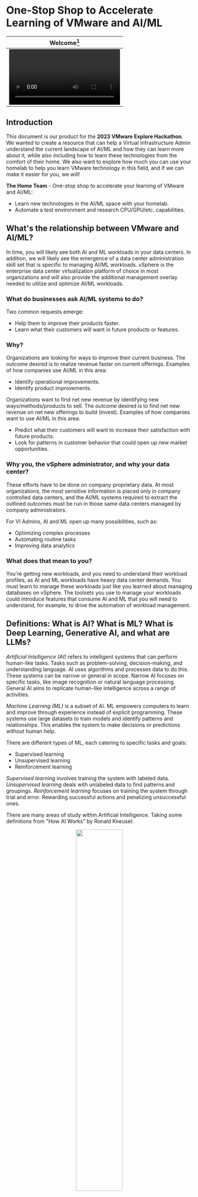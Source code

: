 # One-Stop Shop to Accelerate Learning of VMware and AI/ML
| Welcome[^1] |
|---|
| <video src="https://user-images.githubusercontent.com/8474263/261398731-e645200c-cc57-40b8-b1c9-ccc76bb0d8fe.mp4" type="video/mp4"> </video>|

## Introduction
This document is our product for the **2023 VMware Explore Hackathon**. We wanted to create a resource that can help a Virtual Infrastructure Admin understand the current landscape of AI/ML and how they can learn more about it, while also including how to learn these technologies from the comfort of their home. We also want to explore how much you can use your homelab to help you learn VMware technology in this field, and if we can make it easier for you, we will!

**The Home Team** - One-stop shop to accelerate your learning of VMware and AI/ML:  
- Learn new technologies in the AI/ML space with your homelab.
- Automate a test environment and research CPU/GPU/etc. capabilities.

## What's the relationship between VMware and AI/ML?

In time, you will likely see both AI and ML workloads in your data centers. In addition, we will likely see the emergence of a data center administration skill set that is specific to managing AI/ML workloads. vSphere is the enterprise data center virtualization platform of choice in most organizations and will also provide the additional management overlay needed to utilize and optimize AI/ML workloads.

### What do businesses ask AI/ML systems to do?

Two common requests emerge: 
- Help them to improve their products faster.
- Learn what their customers will want in future products or features.

### Why?

Organizations are looking for ways to improve their current business. The outcome desired is to realize revenue faster on current offerings.
Examples of how companies use AI/ML in this area:
- Identify operational improvements.
- Identify product improvements.

Organizations want to find net new revenue by identifying new ways/methods/products to sell. The outcome desired is to find net new revenue on net new offerings to build (invest). 
Examples of how companies want to use AI/ML in this area:

- Predict what their customers will want to increase their satisfaction with future products.
- Look for patterns in customer behavior that could open up new market opportunities.
	
### Why you, the vSphere administrator, and why your data center?

These efforts have to be done on company proprietary data. At most organizations, the most sensitive information is placed only in company controlled data centers, and the AI/ML systems required to extract the outlined outcomes must be run in those same data centers managed by company administrators.

For VI Admins, AI and ML open up many possibilities, such as:

- Optimizing complex processes
- Automating routine tasks
- Improving data analytics

### What does that mean to you?

You're getting new workloads, and you need to understand their workload profiles, as AI and ML workloads have heavy data center demands. You must learn to manage these workloads just like you learned about managing databases on vSphere. 
The toolsets you use to manage your workloads could introduce features that consume AI and ML that you will need to understand, for example, to drive the automation of workload management.  

## Definitions: What is AI? What is ML? What is Deep Learning, Generative AI, and what are LLMs?

_Artificial Intelligence (AI)_ refers to intelligent systems that can perform human-like tasks. Tasks such as problem-solving, decision-making, and understanding language. AI uses algorithms and processes data to do this. These systems can be narrow or general in scope. Narrow AI focuses on specific tasks, like image recognition or natural language processing. General AI aims to replicate human-like intelligence across a range of activities.

_Machine Learning (ML)_ is a subset of AI. ML empowers computers to learn and improve through experience instead of explicit programming. These systems use large datasets to train models and identify patterns and relationships. This enables the system to make decisions or predictions without human help.

There are different types of ML, each catering to specific tasks and goals:

- Supervised learning
- Unsupervised learning
- Reinforcement learning

_Supervised learning_ involves training the system with labeled data. _Unsupervised learning_ deals with unlabeled data to find patterns and groupings. _Reinforcement learning_ focuses on training the system through trial and error. Rewarding successful actions and penalizing unsuccessful ones.

There are many areas of study within Artificial Intelligence. Taking some definitions from "How AI Works" by Ronald Kneusel:  

<p align="center" width="100%">
    <img src="https://github.com/2023-VMware-Hackathon-HomeTeam/One-stop-shop-to-accelerate-learning-VMware-AI-ML/assets/16085267/d0de1662-05b6-40d8-97f5-807d39476550" width="50%" />
</p>

> Machine learning builds models from data. For us, a model is an abstract notion of something that accepts inputs and generates outputs where the inputs and outputs are related in some meaningful way. The primary goal of machine learning is to condition a model using known data so that the model produces meaningful output when given unknown data. 
>
>  _Deep learning_ uses large models of the kind previously too big to make useful. ... there’s no strict definition of deep learning other than involving neural networks with many layers.

> _Generative AI_ is an umbrella term for models that create novel output, either independently (randomly) or based on a prompt supplied by the user. Generative models do not produce labels but text, images, or even video. Under the hood, generative models are neural networks built from the same essential components.  
>
> (The book covers) three kinds of generative AI models: generative adversarial networks (GANs), diffusion models, and large language models (LLMs).

> _Large language models (LLMs)_ accept as input a text prompt supplied by a user. They then generate output text, word by word (really token by token),
> using the prompt and all previously generated words as a guide. In effect, LLMs only design goal is to be very good at predicting the next word in a
> sequence of words initiated by the input prompt. That’s all they were trained to do. However, that is not all that they learned to do. AI
> researchers are so excited by LLMs because while learning to be expert text generators, LLMs also learned a host of emergent
> abilities, including question answering, mathematical reasoning, high-quality computer programming, and logical reasoning.

> Future historians might point to the Fall 2022 release of OpenAI’s ChatGPT large language model as the dawn of true AI.  

Modern processing capabilities have made LLMs practical in 2023, and humanity's imagination has made it the most discussed technology of this year.

## Where and how can you learn it?

- Learn how [_VMware_ empowers AI/ML](https://www.vmware.com/products/vsphere/ai-ml.html), including a link to **free** _NVIDIA_-powered hands-on labs.  
- [Frank Denneman](https://twitter.com/frankdenneman) has a series of articles covering [machine learning with vSphere](https://frankdenneman.nl/category/machine-learning/). His article _[Basic Terminologies Large Language Models](https://frankdenneman.nl/2023/08/18/basic-terminologies-large-language-models/)_ is a great reference and should be bookmarked!  
- There are several free and paid AI courses on [Coursera](https://www.coursera.org/). At the moment, the most highly rated course is _[AI for Everyone](https://www.coursera.org/learn/ai-for-everyone)_.  
- _Helsinki University_ offers a free _[Elements of AI](https://www.elementsofai.com/)_ online course.  
- News, courses, videos, toolkits and more are available from _[Learn with Google AI](https://ai.google/build/machine-learning/)_.  
- _edX_ offers free and paid courses in [Artificial Intelligence](https://www.edx.org/learn/artificial-intelligence) and [Machine Learning](https://www.edx.org/learn/machine-learning).  
- _Microsoft_ offers free courses in [Azure AI Services & Azure Machine Learning](https://learn.microsoft.com/en-us/training/browse/?expanded=azure&products=ai-services%2Cazure-machine-learning).  
- Purchase a book from a person involved in this field. [How AI Works](https://nostarch.com/how-ai-works) is meant to be a general introduction to AI, ML and LLMs without complicated math but still giving you valuable context.   

## I keep hearing about HuggingFace; what is it?

HuggingFace is "the platform where the machine learning community collaborates on models, datasets, and applications". Importantly, this is where people upload their [models](https://huggingface.co/models), their [training datasets](https://huggingface.co/datasets), and where projects are categorized in [spaces](https://huggingface.co/spaces). One of the most interesting links is [the LLM leaderboard](https://huggingface.co/spaces/HuggingFaceH4/open_llm_leaderboard) where the speed of development is apparent.

VMware has its own page on the HuggingFace webpage with models and training sets that will offer you "Domain adapting language models to VMware-specific use cases": 

https://huggingface.co/VMware

You can see in this [video from Prompt Engineering](https://youtu.be/N-qaMCwqRHI) how the website is browsed and how some features are used to test a new, more efficient model.  

## I keep hearing about MidJourney, Runway, etc.

[MidJourney](https://www.midjourney.com/) is known for generating images using AI. From [Wikipedia](https://en.wikipedia.org/wiki/Midjourney): "Midjourney is a generative artificial intelligence program and service created and hosted by San Francisco-based independent research lab Midjourney, Inc. Midjourney generates images from natural language descriptions, called "prompts", similar to OpenAI's DALL-E and Stable Diffusion."  

[Runway Gen2](https://research.runwayml.com/gen2) is "A multimodal AI system that can generate novel videos with text, images or video clips". Combined with MidJourney, using its Image 2 Video capabilities, you can generate movies completely in these tools such as [this one](https://twitter.com/acstle/status/1684033395205230592?s=20).

## What does your lab need to run AI/ML and Large Language Models (LLMs)?

### GPU

Although some AI/ML workloads are capable of running without a GPU, having a GPU can significantly improve performance. AI/ML workloads can take advantage of common commodity GPUs from the likes of _AMD_ and _NVIDIA_. At present _NVIDIA_ GPUs are the most commonly used and supported. The more GPU VRAM your video card has, the more performant and capable AI/ML can be. Ideally, your GPU should have at least 8 GB of VRAM.

#### NVIDIA

Probably the best resource for everything NVIDIA plus vSphere is the _[VMware vSphere Deployment Guide](https://docs.nvidia.com/ai-enterprise/deployment-guide-vmware/0.1.0/index.html)_ from the _NVIDIA Docs Hub_.

### CPU, RAM, Storage

While AI/ML can run on a variety of hardware platforms, including single board computers (SBCs) like _Raspberry Pis_, you get more flexibility from an x86-64 bit processor. Whether _Intel_ or _AMD_, your CPU should have at least 4 cores. An x86-64 bit processor also provides access to PCI-Express lanes that allow your system to have one or more GPUs.

When it comes to system RAM, try to have double the amount of GPU VRAM. For example, if your GPU has 8 GB VRAM, you should have at least 16 GB system RAM.

Depending on how many LLMs, other models, or data sets you want to download or train, AI/ML can consume anywhere from hundreds of megabytes to petabytes or more. For a lab environment, having at least several hundred gigabytes should allow you to store and use a number of pre-trained LLMs. For AI/ML, the more storage you can provide, the better. Like most workloads, AI/ML benefits from faster storage like NVMe-based solid state drives.

## Homelab Quickstart Guide

### Coral TPU  

If you are interested in working with _[TensorFlow](https://www.tensorflow.org/)_, [William Lam](https://github.com/lamw) has managed to connect a [Coral USB TPU Accelerator to ESXi](https://williamlam.com/2023/05/google-coral-usb-edge-tpu-accelerator-on-esxi.html). This isn't cutting edge technology, but it's a [very affordable TPU](https://coral.ai/products/accelerator) that you can get from Amazon and many other retailers; we brought one to the Hackathon if you want to see it!

### Generative AI

If you want to quickly get some generative AI tools installed in your homelab, [Wesley "TechNobo" Pyburn](https://github.com/TCNOco) has created some helpful PowerShell scripts. These scripts install common open-source AI/ML tools, automatically downloading and installing required components and dependencies.

Let's look at two of those scripts, which install tools similar to _ChatGPT_ and _MidJourney_.

- **Vicuna**
  - An open-source chatbot based on [LLaMa](https://en.wikipedia.org/wiki/LLaMA), which claims to achieve 90% quality of _ChatGPT GPT-4_
  - Can take advantage of _NVIDIA_ GPU and _AMD_ GPU (MacOS & Linux only), or can run CPU-only
  - Requires 20 GB or more of storage if all models are downloaded
  - To install on _Windows 10/11_, run the following command from an elevated (administrator) PowerShell prompt:
    ```powershell
    iex (irm vicuna.tc.ht)
    ```
- **AUTOMATIC1111**
  - A web UI for _[Stable Diffusion](https://en.wikipedia.org/wiki/Stable_Diffusion)_, which allows you to generate images from text prompts
  - Requires a GPU. A GPU with 8GB VRAM or more is strongly recommended. It supports GPUs with 4GB of VRAM, and there are reports that some GPUs with 2GB of VRAM can work
  - Requires 10 GB or more of storage
  - To install on _Windows 10/11_, run the following command from an elevated (administrator) PowerShell prompt:
    ```powershell
    iex (irm auto11.tc.ht)
    ```

### But I don't have the hardware...  

Recently we have seen demo use cases like _(Distributed Llama 2 on CPUs)[https://towardsdatascience.com/distributed-llama-2-on-cpus-via-llama-cpp-pyspark-65736e9f466d]_ that allow AI/ML to run on CPU with very small hardware requirements. The projects are not the same as an enterprise use case, but they can still help solidify concepts

<p align="center" width="100%">
    <img src="https://github.com/2023-VMware-Hackathon-HomeTeam/One-stop-shop-to-accelerate-learning-VMware-AI-ML/assets/16085267/c1bde63b-f548-47e5-8958-5c90c07776fc" width="50%" />
</p>

Also, here's a tutorial on [running the open source LLaMa 2 on Windows, Linux or Mac locally](https://replicate.com/blog/run-llama-locally).

### I've heard about LLaMa; what is it?

[LLaMa](https://ai.meta.com/llama/) is an open source LLM available for free for research and commercial use. It seems to be one of the most popular options for learning and deploying in enterprises.  

This [beginner's guide](https://agi-sphere.com/llama-guide/) is very good at explaining the concepts at a high level. In particular, this table is useful:

<p align="center" width="100%">
    <img src="https://github.com/2023-VMware-Hackathon-HomeTeam/One-stop-shop-to-accelerate-learning-VMware-AI-ML/assets/16085267/b11428a8-a67b-419d-ac5c-c994f1158227" width="50%" />
</p>

## Diving Deeper - Where to go from here?

Here are some resources if you'd like to get a deeper understanding of AI/ML:

- _TensorFlow_ provides a [resource library with curated curriculums](https://www.tensorflow.org/resources/learn-ml) for machine learning.
- Join an AI/ML challenge on _[Kaggle](https://www.kaggle.com/)_. New challengers can get started with the [Titanic - Machine Learning from Disaster](https://www.kaggle.com/c/titanic/overview) challenge
- Check with your local colleges and universities to see if they offer AI/ML disciplines within their computer science program  

## Show me what's out there

We wanted to include interesting links that may spur your interest, with a little commentary and dates, so you can see how fast the space is changing. Several of these are from _Twitter/X_ which is indeed a good social network for this topic.

| Date | Link | Comment |
| --- | --- | --- |
| June 2023 | https://twitter.com/mreferre/status/1670752054334181376?s=20 | Massimo dives deeper into all the technology needed to do LLMs from scratch |
| July 2023 | https://twitter.com/alvinfoo/status/1683434918070845440?s=20 | A mashup of Barbie and Oppenheimer movies created solely with AI tools |
| July 2023 | https://twitter.com/Kyrannio/status/1682542654675111936 | A music video where images, video and music were created using AI tech |
| July 2023 | https://twitter.com/svpino/status/1684967487950004231?t=xTQO75bwSLz1p5T4ZQa8yg&s=19 | Some LLMs are being aimed at helping developer productivity |
| July 2023 | https://the-decoder.com/text-to-video-is-improving-rapidly-here-are-some-examples-created-with-runway-gen-2/ | Runway Gen2 tutorial |
| July 2023 | https://www.forbes.com/sites/steveandriole/2023/07/26/llama-chatgpt-bard-co-pilot--all-the-rest--how-large-language-models-will-become-huge-cloud-services-with-massive-ecosystems/amp/ | Forbes evaluates LLMs |
| Aug 2023 | https://www.forbes.com/sites/billfrist/2023/08/01/how-generative-ai--a-technology-catalyst--is-revolutionizing-healthcare/amp/ | Forbes evaluates the impact of AI related technologies on Healthcare |
| Aug 2023 | https://decrypt.co/150861/nvidia-ai-image-generator-floppy-disk-4-minutes?amp=1 | Nvidia AI Image Personalization Method Fits on a Floppy Disk and Takes 4 Minutes to Train |
| Aug 2023 | https://the-decoder.com/chatgpt-gets-several-new-features-including-multi-document-chat/ | New features in ChatGPT, including uploading multiple documents to ask questions on |

[^1]: Image generated via _[Stable Diffusion](https://github.com/Stability-AI/stablediffusion)_. Audio generated via _[ElevenLabs](https://elevenlabs.io/)_. Video generated via _[SadTalker](https://github.com/OpenTalker/SadTalker)_
